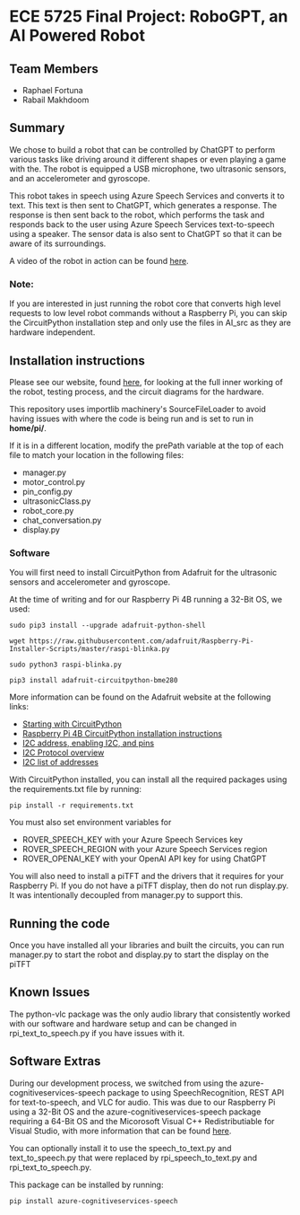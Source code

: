 # ECE 5725 Final Project: RoboGPT, an AI Powered Robot

## Team Members
- Raphael Fortuna
- Rabail Makhdoom

## Summary
We chose to build a robot that can be controlled by ChatGPT to perform various tasks like driving around it different shapes or even playing a game with the. The robot is equipped a USB microphone, two ultrasonic sensors, and an accelerometer and gyroscope.

This robot takes in speech using Azure Speech Services and converts it to text. This text is then sent to ChatGPT, which generates a response. The response is then sent back to the robot, which performs the task and responds back to the user using Azure Speech Services text-to-speech using a speaker. The sensor data is also sent to ChatGPT so that it can be aware of its surroundings.

A video of the robot in action can be found [here](https://www.youtube.com/watch?v=1sKGEG1GCSM).

### Note:
If you are interested in just running the robot core that converts high level requests to low level robot commands without a Raspberry Pi, you can skip the CircuitPython installation step and only use the files in AI_src as they are hardware independent. 

## Installation instructions

Please see our website, found [here](https://courses.ece.cornell.edu/ece5990/ECE5725_Spring2023_Projects/1%20Thursday%20May%2011/6%20AI%20Robot/Lab403Thursday_raf269_rm857/Website/index.html), for looking at the full inner working of the robot, testing process, and the circuit diagrams for the hardware.

This repository uses importlib machinery's SourceFileLoader to avoid having issues with where the code is being run and is set to run in **home/pi/**.

If it is in a different location, modify the prePath variable at the top of each file to match your location in the following files:

- manager.py  
- motor_control.py  
- pin_config.py
- ultrasonicClass.py
- robot_core.py
- chat_conversation.py
- display.py

### Software

You will first need to install CircuitPython from Adafruit for the ultrasonic sensors and accelerometer and gyroscope.

At the time of writing and for our Raspberry Pi 4B running a 32-Bit OS, we used:

```
sudo pip3 install --upgrade adafruit-python-shell

wget https://raw.githubusercontent.com/adafruit/Raspberry-Pi-Installer-Scripts/master/raspi-blinka.py

sudo python3 raspi-blinka.py

pip3 install adafruit-circuitpython-bme280
```

More information can be found on the Adafruit website at the following links:
- [Starting with CircuitPython](https://learn.adafruit.com/welcome-to-circuitpython/circuitpython-libraries)
- [Raspberry Pi 4B CircuitPython installation instructions](https://circuitpython.org/blinka/raspberry_pi_4b/)
- [I2C address, enabling I2C, and pins](https://learn.adafruit.com/circuitpython-on-raspberrypi-linux/i2c-sensors-and-devices)
- [I2C Protocol overview](https://learn.adafruit.com/i2c-addresses)
- [I2C list of addresses](https://learn.adafruit.com/i2c-addresses/the-list)

With CircuitPython installed, you can install all the required packages using the requirements.txt file by running:
    
```
pip install -r requirements.txt
```

You must also set environment variables for
- ROVER_SPEECH_KEY with your Azure Speech Services key
- ROVER_SPEECH_REGION with your Azure Speech Services region
- ROVER_OPENAI_KEY with your OpenAI API key for using ChatGPT

You will also need to install a piTFT and the drivers that it requires for your Raspberry Pi. If you do not have a piTFT display, then do not run display.py. It was intentionally decoupled from manager.py to support this.

## Running the code

Once you have installed all your libraries and built the circuits, you can run manager.py to start the robot and display.py to start the display on the piTFT

## Known Issues
The python-vlc package was the only audio library that consistently worked with our software and hardware setup and can be changed in rpi_text_to_speech.py if you have issues with it. 

## Software Extras

During our development process, we switched from using the azure-cognitiveservices-speech package to using SpeechRecognition, REST API for text-to-speech, and VLC for audio. This was due to our Raspberry Pi using a 32-Bit OS and the azure-cognitiveservices-speech package requiring a 64-Bit OS and the Micorosoft Visual C++ Redistributiable for Visual Studio, with more information that can be found [here](https://learn.microsoft.com/en-us/azure/cognitive-services/speech-service/get-started-text-to-speech?pivots=programming-language-python&tabs=windows%2Cterminal).

You can optionally install it to use the speech_to_text.py and text_to_speech.py that were replaced by rpi_speech_to_text.py and rpi_text_to_speech.py.

This package can be installed by running:
    
```
pip install azure-cognitiveservices-speech
```



